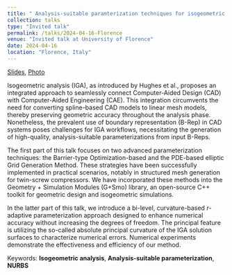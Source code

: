 ```yaml
---
title: " Analysis-suitable paramterization techniques for isogeometric analysis"
collection: talks
type: "Invited talk"
permalink: /talks/2024-04-16-Florence
venue: "Invited talk at University of Florence"
date: 2024-04-16
location: "Florence, Italy" 
---
```


[Slides](../files/pdf/slides/2024-04-16-Florence/20240416-Florence-slides.pdf),
[Photo](../images/talks/2024-04-16-Florence/Florence_1.JPG)

Isogeometric analysis (IGA), as introduced by Hughes et al., proposes an integrated approach to seamlessly connect Computer-Aided Design (CAD) with Computer-Aided Engineering (CAE). This integration circumvents the need for converting spline-based CAD models to linear mesh models, thereby preserving geometric accuracy throughout the analysis phase. Nonetheless, the prevalent use of boundary representation (B-Rep) in CAD systems poses challenges for IGA workflows, necessitating the generation of high-quality, analysis-suitable parameterizations from input B-Reps.
 
The first part of this talk focuses on two advanced parameterization techniques: the Barrier-type Optimization-based and the PDE-based elliptic Grid Generation Method. These strategies have been successfully implemented in practical scenarios, notably in structured mesh generation for twin-screw compressors. We have incorporated these methods into the Geometry + Simulation Modules (G+Smo) library, an open-source C++ toolkit for geometric design and isogeometric simulations.
 
In the latter part of this talk, we introduce a bi-level, curvature-based $r$-adaptive parameterization approach designed to enhance numerical accuracy without increasing the degrees of freedom. The principal feature is utilizing the so-called absolute principal curvature of the IGA solution surfaces to characterize numerical errors. Numerical experiments demonstrate the effectiveness and efficiency of our method.

Keywords: **Isogeometric analysis**, **Analysis-suitable parameterization**, **NURBS**
